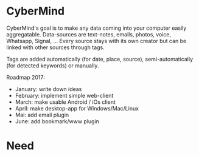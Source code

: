 # CyberMind

CyberMind's goal is to make any data coming into your computer easily
aggregatable. Data-sources are text-notes, emails, photos, voice,
Whatsapp, Signal, ... Every source stays with its own creator but can
be linked with other sources through tags.

Tags are added automatically (for date, place, source), semi-automatically
(for detected keywords) or manually.

Roadmap 2017:
- January: write down ideas
- February: implement simple web-client
- March: make usable Android / iOs client
- April: make desktop-app for Windows/Mac/Linux
- Mai: add email plugin
- June: add bookmark/www plugin

# Need
